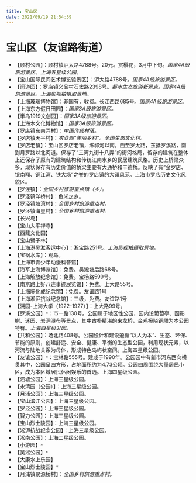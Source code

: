 ```yaml
---
title: 宝山区  
date: 2021/09/19 21:54:59  
---
```

  
# 宝山区（友谊路街道）  
* 【顾村公园】：顾村镇沪太路4788号。20元。赏樱花，3月中下旬。*国家4A级旅游景区。上海五星级公园。*  
* 【宝山国际民间艺术博览馆景区】：沪太路4788号。*国家4A级旅游景区。*  
* 【闻道园】：罗店镇义品村石太路2398号。*都市生态旅游新景点。国家4A级旅游景区。上海影视拍摄取景地。*  
* 【上海玻璃博物馆】：非国有，收费。长江西路685号。*国家4A级旅游景区。*  
* 【上海东方假日田园】：*国家3A级旅游景区。*  
* 【半岛1919文创园】：*国家3A级旅游景区。*  
* 【上海木文化博物馆】：*国家3A级旅游景区。*  
* 【罗店镇东南弄村】：*中国传统村落。*  
* 【罗店镇天平村】：*农业部“美丽乡村”。全国生态文化村。*  
* 【罗店老镇】：宝山区罗店老镇，练祁河以南，西至罗太路，东抵罗溪路，南到月罗路以北河道。保存了“三湾九街十八弄”的街河格局，留存的建筑在整体上还保存了原有的建筑结构和传统江南水乡的民居建筑风格。历史上桥梁众多，现状保存有历史价值的桥梁主要有大通桥和丰德桥。反映了有“金罗店、银南翔、铜江湾、铁大场”之誉的罗店镇的大镇风范。上海市罗店历史文化风貌区。  
* 【罗泾镇】：*全国乡村旅游重点镇（乡）。*  
* 【罗泾镇洋桥村】：鱼米之乡。  
* 【罗泾镇塘湾村】：*全国乡村旅游重点村。*  
* 【罗泾镇海星村】：*全国乡村旅游重点村。*  
* 【长兴岛】  
* 【宝山太平禅寺】  
* 【西藏文化园】  
* 【宝山狮子林】  
* 【上海港吴淞客运中心】：淞宝路251号。*上海影视拍摄取景地。*  
* 【宝钢水库】：观鸟。  
* 【上海市青少年动漫科普馆】  
* 【海军上海博览馆】：免费。吴淞塘后路68号。  
* 【上海解放纪念馆】：免费。宝杨路599号。  
* 【南京路上好八连事迹展览馆】：免费。上大路55号。  
* 【上海陈化成纪念馆】：免费。友谊路1号  
* 【上海淞沪抗战纪念馆】：三级，免费。友谊路1号  
* 【溯园-上海大学（1922-1927）】：上大路99号。  
* 【罗溪公园】`*`：市一路130号。公园属于地区性公园，园内设葡萄亭、函影榭、迷园、岩洞瀑布等景点，其中古朴精湛的来龙桥，金鸡报晓铜雕为本公园特有。*上海四星级公园。*  
* 【共和公园】：场北路408号。公园设计和建设遵循“以人为本”、生态、环保、节能的原则，创建舒适、安全、健康、平衡的生态型公园，利用现状元素，以河流与陆地关系为母体，形成特色岛屿状空间。上海四星级公园。  
* 【友谊公园】`*`：宝林路555号。建成于1990年。公园园中有新市河东西向横贯其中，公园呈四方形，占地面积约为4.73公顷。公园四周围绕大量居民小区，成为本区域居民休闲娱乐的首选。上海四星级公园。  
* 【泗塘公园】：上海三星级公园。  
* 【永清园（公园）】：上海三星级公园。  
* 【月浦公园】：上海三星级公园。  
* 【宝山滨江公园】：上海三星级公园。  
* 【罗泾公园】：上海三星级公园。  
* 【智力公园】：上海三星级公园。  
* 【宝山烈士陵园】：上海三星级公园。  
* 【淞沪抗战纪念公园】：上海三星级公园。  
* 【淞南公园】：上海二星级公园。  
* 【小游园】`*`  
* 【吴淞公园】`*`  
* 【大康水上乐园】  
* 【宝山烈士陵园】`*`  
* 【月浦镇聚源桥村】：*全国乡村旅游重点村。*  